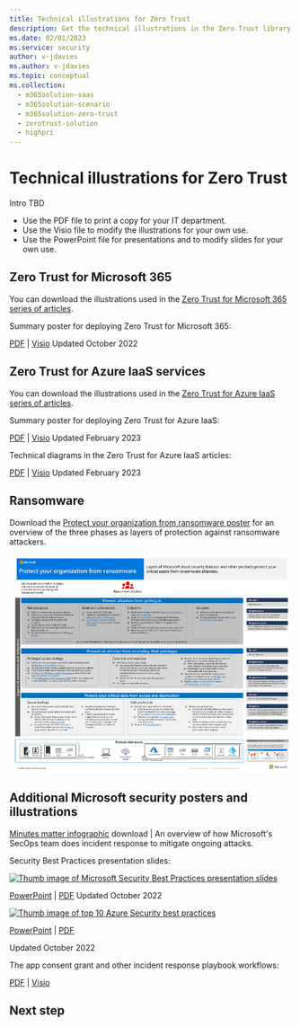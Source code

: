 ```yaml
---
title: Technical illustrations for Zero Trust 
description: Get the technical illustrations in the Zero Trust library to print or customize for your deployment.
ms.date: 02/01/2023
ms.service: security
author: v-jdavies
ms.author: v-jdavies
ms.topic: conceptual
ms.collection:
  -	m365solution-saas
  -	m365solution-scenario
  -	m365solution-zero-trust
  -	zerotrust-solution
  - highpri
---
```


# Technical illustrations for Zero Trust

Intro TBD

- Use the PDF file to print a copy for your IT department.
- Use the Visio file to modify the illustrations for your own use.
- Use the PowerPoint file for presentations and to modify slides for your own use.




## Zero Trust for Microsoft 365

You can download the illustrations used in the [Zero Trust for Microsoft 365 series of articles](/microsoft-365/security/microsoft-365-zero-trust?bc=%2fsecurity%2fzero-trust%2fbreadcrumb%2ftoc.json&toc=%2fsecurity%2fzero-trust%2ftoc.json).

Summary poster for deploying Zero Trust for Microsoft 365:

[PDF](https://download.microsoft.com/download/f/d/b/fdb6ab0c-34bb-4cb8-84e6-5de8f13298da/m365-zero-trust-deployment-plan.pdf) | [Visio](https://download.microsoft.com/download/f/d/b/fdb6ab0c-34bb-4cb8-84e6-5de8f13298da/m365-zero-trust-deployment-plan.vsdx)
Updated October 2022

## Zero Trust for Azure IaaS services

You can download the illustrations used in the [Zero Trust for Azure IaaS series of articles](azure-infrastructure-overview.md).

Summary poster for deploying Zero Trust for Azure IaaS:

[PDF](https://download.microsoft.com/download/f/d/b/fdb6ab0c-34bb-4cb8-84e6-5de8f13298da/m365-zero-trust-deployment-plan.pdf) | [Visio](https://download.microsoft.com/download/f/d/b/fdb6ab0c-34bb-4cb8-84e6-5de8f13298da/m365-zero-trust-deployment-plan.vsdx)
Updated February 2023

Technical diagrams in the Zero Trust for Azure IaaS articles:

[PDF](https://download.microsoft.com/download/f/d/b/fdb6ab0c-34bb-4cb8-84e6-5de8f13298da/m365-zero-trust-deployment-plan.pdf) | [Visio](https://download.microsoft.com/download/f/d/b/fdb6ab0c-34bb-4cb8-84e6-5de8f13298da/m365-zero-trust-deployment-plan.vsdx)
Updated February 2023

## Ransomware

Download the [Protect your organization from ransomware poster](https://download.microsoft.com/download/5/e/3/5e37cbff-9a7a-45b2-8b95-6d3cc5426301/protect-your-organization-from-ransomware.pdf) for an overview of the three phases as layers of protection against ransomware attackers.

[![The "Protect your organization from ransomware" poster](../compass/media/human-operated-ransomware/ransomware-poster-thumbnail.png)](https://download.microsoft.com/download/5/e/3/5e37cbff-9a7a-45b2-8b95-6d3cc5426301/protect-your-organization-from-ransomware.pdf)

## Additional Microsoft security posters and illustrations

[Minutes matter infographic](https://github.com/MarkSimos/MicrosoftSecurity/raw/master/Microsoft_CDOC_and_DCU_Poster.pdf) download | An overview of how Microsoft's SecOps team does incident response to mitigate ongoing attacks.

Security Best Practices presentation slides:

[![Thumb image of Microsoft Security Best Practices presentation slides](/microsoft-365/downloads/security-compass-presentation-thumb.png)](/microsoft-365/downloads/security-compass-presentation.pdf)

[PowerPoint](/microsoft-365/downloads/security-compass-presentation.pptx) | [PDF](/microsoft-365/downloads/security-compass-presentation.pdf)
Updated October 2022

[![Thumb image of top 10 Azure Security best practices](/microsoft-365/downloads/top-10-azure-security-best-practices-thumb.png)](/microsoft-365/downloads/top-10-azure-security-best-practices.pdf)

[PowerPoint](/microsoft-365/downloads/top-10-azure-security-best-practices.pptx) | [PDF](/microsoft-365/downloads/top-10-azure-security-best-practices.pdf)

Updated October 2022

The app consent grant and other incident response playbook workflows:

[PDF](https://download.microsoft.com/download/2/9/a/29a32dc4-d126-42af-a825-ffb944135a50/Incident-Response-Playbook-Workflows.pdf) | [Visio](https://download.microsoft.com/download/2/9/a/29a32dc4-d126-42af-a825-ffb944135a50/Incident-Response-Playbook-Workflows.vsdx)

## Next step
